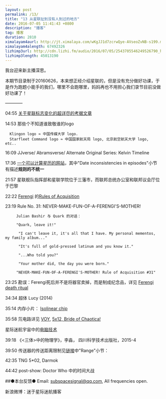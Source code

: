 ```yaml
---
layout: post
permalink: /13/
title: "13 从星联扯到没有人到过的地方"
date: 2016-07-05 11:41:43 +0800
description: "播客"
tag: 播客 
duration: 2810
ximalayam4aurl: http://jt.ximalaya.com/wKgJJ1d7zcrwQye-AVseoZvNB-s199.m4a?channel=rss&amp;album_id=3135361&amp;track_id=17989821&amp;uid=6418191&amp;jt=http://audio.xmcdn.com/group20/M02/06/39/wKgJJ1d7zcrwQye-AVseoZvNB-s199.m4a
ximalayam4alength: 67492326
lizhimp3url: http://cdn.lizhi.fm/audio/2016/07/05/2543705546249526790_hd.mp3
lizhimp3length: 45013190
---   
```


我台迎来新主播深思。

本期节目录制于20160626，本来想正经介绍星联的，但是没有充分做好功课，于是作为跑题小能手的我们，哪里不会跑哪里，妈妈再也不用担心我们录节目前没做好功课了！

————

04:55 [关于星联标志变化的超详尽的考据文章](http://www.ex-astris-scientia.org/inconsistencies/federation_emblem.htm)

14:53 那些个不知道谁致敬谁的logo

      Klingon logo ≈ 中国传媒大学 logo.
      Starfleet Command logo ≈ 中国国家航天局 logo, 北京航空航天大学 logo, etc..

 16:09 JJverse/ Abramsverse/ Alternate Original Series: Kelvin Timeline

 17:36 [一个可以计算星历的网站](http://trekguide.com/Stardates.htm)，其中&quot;Date inconsistencies in episodes&quot;小节有描述**规则的不统一**

21:57 星联舰队指挥部和星联学院位于三藩市，而联邦总统办公室和联邦议会厅位于巴黎

22:22 [Ferengi](https://en.wikipedia.org/wiki/Ferengi) 的[Rules of Acquisition](http://memory-alpha.wikia.com/wiki/Rules_of_Acquisition)

23:19 Rule No. 31: NEVER-MAKE-FUN-OF-A-FERENGI&#39;S-MOTHER!
	
```
	 Julian Bashir 与 Quark 的对话：

     "Quark, leave it!"

      "I can't leave it, it's all that I have. My personal mementos, my family album..."

      "It's full of gold-pressed latinum and you know it."

      "...Who told you?"

      "Your mother did, the day you were born."

     "NEVER-MAKE-FUN-OF-A-FERENGI'S-MOTHER! Rule of Acquisition #31"

```

23:25 勘误：Ferengi死后并不是将器官卖掉，而是制成纪念品，详见 [Ferengi death ritual](http://memory-alpha.wikia.com/wiki/Ferengi_death_ritual)

34:34 超体 Lucy (2014)

 35:14 内存小片： [Isolinear chip](http://memory-alpha.wikia.com/wiki/Isolinear_chip)

35:58 氘电路详见 [VOY](http://memory-alpha.wikia.com/wiki/VOY),  [5x12, Bride of Chaotica!](http://memory-alpha.wikia.com/wiki/VOY_Season_5)

星际迷航宇宙中的[电脑技术](http://memory-alpha.wikia.com/wiki/Computer)

39:18 《&lt;三体&gt;中的物理学》，李淼， 四川科学技术出版社，2015-4

39:50 传送器的传送距离限制见[链接](http://memory-alpha.wikia.com/wiki/Transporter)中&quot;Range&quot;小节：

42:35 TNG 5\*02, Darmok

44:42 post-show: Doctor Who 中的时间大战

##●本台反馈●
Email: [subspacesignal@qq.com](mailto:subspacesignal@qq.com), All frequencies open.

新浪微博：迷于星际迷航播客
